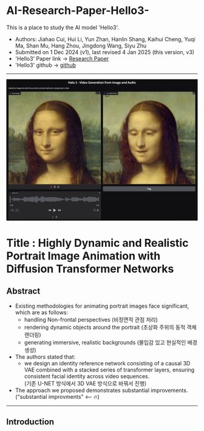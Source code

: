 # AI-Research-Paper-Hello3-
This is a place to study the AI model 'Hello3'.<br>
- Authors: Jiahao Cui, Hui Li, Yun Zhan, Hanlin Shang, Kaihui Cheng, Yuqi Ma, Shan Mu, Hang Zhou, Jingdong Wang, Siyu Zhu
- Submitted on 1 Dec 2024 (v1), last revised 4 Jan 2025 (this version, v3)
- 'Hello3' Paper link -> [Research Paper](https://arxiv.org/abs/2412.00733v3)
- 'Hello3' github -> [github](https://fudan-generative-vision.github.io/hallo3)
---
<img src='gradio.png' width=700>

# Title : Highly Dynamic and Realistic Portrait Image Animation with Diffusion Transformer Networks

## Abstract
- Existing methodologies for animating portrait images face significant, which are as follows:
  - handling Non-frontal perspectives (비정면적 관점 처리)
  - rendering dynamic objects around the portrait (초상화 주위의 동적 객체 렌더링)
  - generating immersive, realistic backgrounds (몰입감 있고 현실적인 배경 생성)
- The authors stated that:
  - we design an identity reference network consisting of a causal 3D VAE combined with a stacked series of transformer layers,
    ensuring consistent facial identity across video sequences.<br>
    (기존 U-NET 방식에서 3D VAE 방식으로 바꿔서 진행)
- The approach we proposed demonstrates substantial improvements.<br>
  ("substantial improvments" <-- 🔥)
---
## Introduction

